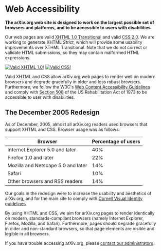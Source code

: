 # Web Accessibility

**The arXiv.org web site is designed to work on the largest possible set of browsers and platforms, and to be accessible to users with disabilities.**

Our web pages are valid [XHTML 1.0 Transitional](http://validator.w3.org/check?uri=http%3A%2F%2Farxiv.org%2F) and valid [CSS 2.0](http://jigsaw.w3.org/css-validator/validator?uri=http%3A%2F%2Farxiv.org%2F&usermedium=all). We are working to generate XHTML _Strict_, which will provide some usability improvements over XTHML Transitional. Note that we do not correct or validate HTML submissions, so they may contain malformed HTML expressions.

[![Valid XHTML 1.0!](https://arxiv.org/icons/valid-xhtml10.png)](http://validator.w3.org/check?uri=http%3A%2F%2Farxiv.org%2F) [![Valid CSS!](https://arxiv.org/icons/valid-css.png)](http://jigsaw.w3.org/css-validator/validator?uri=http%3A%2F%2Farxiv.org%2F&usermedium=all)

Valid XHTML and CSS allow arXiv.org web pages to render well on modern browsers and degrade gracefully in older and less robust browsers. Furthermore, we follow the W3C's [Web Content Accessibility Guidelines](http://www.w3.org/TR/1999/WAI-WEBCONTENT-19990505/) and comply with [Section 508](http://www.section508.gov) of the US Rehabilitation Act of 1973 to be accessible to user with disabilities.

## The December 2005 Redesign

As of December, 2005, almost all arXiv.org readers used browsers that support XHTML and CSS. Browser usage was as follows:


|Browser   |Percentage of users|
|----------|-------------------|
|Internet Explorer 5.0 and later|40%|
|Firefox 1.0 and later|22%|
|Mozilla and Netscape 5.0 and later|14%|
|Safari|10%|
|Other browsers and RSS readers|14%|


Our goals in the redesign were to increase the usability and aesthetics of arXiv.org, and for the main site to comply with [Cornell Visual Identity guidelines](https://brand.cornell.edu/).

By using XHTML and CSS, we aim for arXiv.org pages to render identically on modern, standards-compliant browsers (namely Internet Explorer, Firefox, Mozilla, and Safari). Furthermore, pages should degrade gracefully in older and non-standard browsers, so that page elements are visible and legible in all browsers.

If you have trouble accessing arXiv.org, please [contact our administrators](/help/contact).
